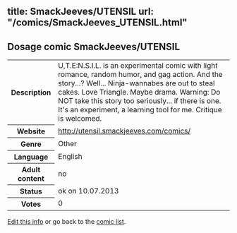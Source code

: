 title: SmackJeeves/UTENSIL
url: "/comics/SmackJeeves_UTENSIL.html"
---
Dosage comic SmackJeeves/UTENSIL
-----------------------------------------

<p id="msg"></p>
<script type="text/javascript">
if (window.location.search === '?edit_info_mail=sent_ok') {
  var elem = document.getElementById("msg");
  elem.innerHTML = 'Edited information sucessfully sent for review, which is usually done daily. Thanks!';
  elem.className = 'ok';
}
</script>
<table class="comicinfo">
<tr>
<th>Description</th><td>U,T.E:N.S.I.L. is an experimental comic with light romance, random humor, and gag action. And the story...? Well... Ninja-wannabes are out to steal cakes. Love Triangle. Maybe drama. Warning: Do NOT take this story too seriously... if there is one. It's an experiment, a learning tool for me. Critique is welcomed.</td>
</tr>
<tr>
<th>Website</th><td><a href="http://utensil.smackjeeves.com/comics/">http://utensil.smackjeeves.com/comics/</a></td>
</tr>
<tr>
<th>Genre</th><td>Other</td>
</tr>
<tr>
<th>Language</th><td>English</td>
</tr>
<tr>
<th>Adult content</th><td>no</td>
</tr>
<tr>
<th>Status</th><td>ok on 10.07.2013</td>
</tr>
<tr>
<th>Votes</th><td>0</td>
</tr>
</table>

[Edit this info](SmackJeeves_UTENSIL_edit.html) or go back to the [comic list](../comic-index.html).
